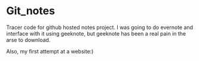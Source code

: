 # Git_notes
Tracer code for github hosted notes project. 
I was going to do evernote and interface with it using geeknote, but geeknote has been a real pain in the arse to download. 

Also, my first attempt at a website:) 

